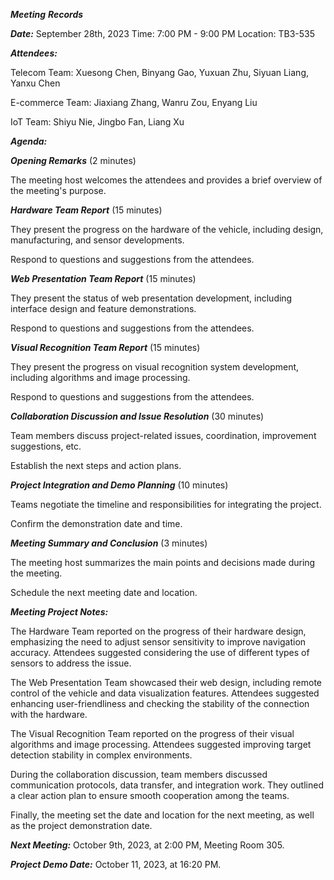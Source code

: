 ***Meeting*** ***Records***

***Date:*** September 28th, 2023 Time: 7:00 PM - 9:00 PM Location: TB3-535

***Attendees:***

Telecom Team: Xuesong Chen, Binyang Gao, Yuxuan Zhu, Siyuan Liang, Yanxu Chen

E-commerce Team: Jiaxiang Zhang, Wanru Zou, Enyang Liu

IoT Team: Shiyu Nie, Jingbo Fan, Liang Xu

***Agenda:***

***Opening Remarks*** (2 minutes)

The meeting host welcomes the attendees and provides a brief overview of the meeting's purpose.

***Hardware Team Report*** (15 minutes)

They present the progress on the hardware of the vehicle, including design, manufacturing, and sensor developments.

Respond to questions and suggestions from the attendees.

***Web Presentation Team Report*** (15 minutes)

They present the status of web presentation development, including interface design and feature demonstrations.

Respond to questions and suggestions from the attendees.

***Visual Recognition Team Report*** (15 minutes)

They present the progress on visual recognition system development, including algorithms and image processing.

Respond to questions and suggestions from the attendees.

***Collaboration Discussion and Issue Resolution*** (30 minutes)

 

Team members discuss project-related issues, coordination, improvement suggestions, etc.

Establish the next steps and action plans.

 

***Project Integration and Demo Planning*** (10 minutes)

Teams negotiate the timeline and responsibilities for integrating the project.

Confirm the demonstration date and time.

***Meeting Summary and Conclusion*** (3 minutes)

 

The meeting host summarizes the main points and decisions made during the meeting.

Schedule the next meeting date and location.

***Meeting Project Notes:***

The Hardware Team reported on the progress of their hardware design, emphasizing the need to adjust sensor sensitivity to improve navigation accuracy. Attendees suggested considering the use of different types of sensors to address the issue.

 

The Web Presentation Team showcased their web design, including remote control of the vehicle and data visualization features. Attendees suggested enhancing user-friendliness and checking the stability of the connection with the hardware.

 

The Visual Recognition Team reported on the progress of their visual algorithms and image processing. Attendees suggested improving target detection stability in complex environments.

 

During the collaboration discussion, team members discussed communication protocols, data transfer, and integration work. They outlined a clear action plan to ensure smooth cooperation among the teams.

 

Finally, the meeting set the date and location for the next meeting, as well as the project demonstration date.

***Next Meeting:*** October 9th, 2023, at 2:00 PM, Meeting Room 305.

***Project Demo Date:*** October 11, 2023, at 16:20 PM.

 